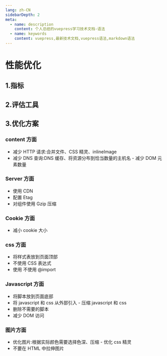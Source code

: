 ```yaml
---
lang: zh-CN
sidebarDepth: 2
meta:
  - name: description
    content: 个人总结的vuepress学习技术文档-语法
  - name: keywords
    content: vuepress,最新技术文档,vuepress语法,markdown语法
---
```


# 性能优化

## 1.指标

## 2.评估工具

## 3.优化方案

### content 方面

- 减少 HTTP 请求:合并文件、CSS 精灵、inlineImage
- 减少 DNS 查询:DNS 缓存、将资源分布到恰当数量的主机名 - 减少 DOM 元素数量

### Server 方面

- 使用 CDN
- 配置 Etag
- 对组件使用 Gzip 压缩

### Cookie 方面

- 减小 cookie 大小

### css 方面

- 将样式表放到页面顶部
- 不使用 CSS 表达式
- 使用 <link> 不使用 @import

### Javascript 方面

- 将脚本放到页面底部
- 将 javascript 和 css 从外部引入 - 压缩 javascript 和 css
- 删除不需要的脚本
- 减少 DOM 访问

### 图片方面

- 优化图片:根据实际颜色需要选择色深、压缩 - 优化 css 精灵
- 不要在 HTML 中拉伸图片
